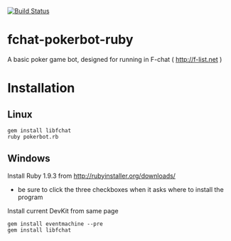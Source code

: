 [![Build Status](https://secure.travis-ci.org/jippen/libfchat-ruby.png?branch=master)](http://travis-ci.org/jippen/libfchat-ruby)

fchat-pokerbot-ruby
=============

A basic poker game bot, designed for running in F-chat ( http://f-list.net )

Installation
============

Linux
-----
    gem install libfchat
    ruby pokerbot.rb

Windows
-------

Install Ruby 1.9.3 from http://rubyinstaller.org/downloads/
* be sure to click the three checkboxes when it asks where to install the program

Install current DevKit from same page

    gem install eventmachine --pre
    gem install libfchat

